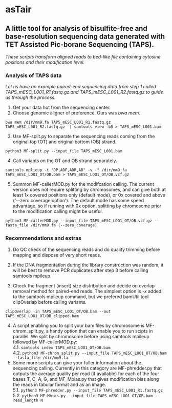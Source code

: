 # asTair

## A little tool for analysis of bisulfite-free and base-resolution sequencing data generated with TET Assisted Pic-borane Sequencing (TAPS).
_These scripts transform aligned reads to bed-like file containing cytosine positions and their modification level._

### Analysis of TAPS data 
_Let us have an example paired-end sequencing data from step 1 called TAPS_mESC_L001_R1.fastq.gz and TAPS_mESC_L001_R2.fastq.gz to guide us through the process._  

1. Get your data hot from the sequencing center.  
2. Choose genomic aligner of preference. Ours was *bwa mem*.  
  ```
  bwa mem /dir/mm9.fa TAPS_mESC_L001_R1.fastq.gz TAPS_mESC_L001_R2.fastq.gz  | samtools view -bS > TAPS_mESC_L001.bam
  ```
3. Use MF-split.py to separate the sequencing reads coming from the original top (OT) and original bottom (OB) strand.  
  ```
 python3 MF-split.py --input_file TAPS_mESC_L001.bam
  ```
4. Call variants on the OT and OB strand separately.  
  ```
  samtools mplieup -t "DP,ADF,ADR,AD" -v -f /dir/mm9.fa  TAPS_mESC_LOO1_OT/OB.bam > TAPS_mESC_LOO1_OT/OB.vcf.gz
  ```
5. Summon MF-callerMOD.py for the modifcation calling. The current version does not require splitting by chromosomes, and can give both at least 1x covered positions only (default mode), or 0x covered and above ('--zero coverage option'). The default mode has some speed advantage, so if running with 0x option, splitting by chromosome prior to the modification calling might be useful.  
  ```
  python3 MF-callerMOD.py --input_file TAPS_mESC_LOO1_OT/OB.vcf.gz --fasta_file /dir/mm9.fa (--zero_coverage)
  ```
  
### Recommendations and extras

1. Do QC check of the sequencing reads and do quality trimming before mapping and dispose of very short reads. 

2. If the DNA fragmentation during the library construction was random, it will be best to remove PCR duplicates after step 3 before calling samtools mpileup.

3. Check the fragment (insert) size distribution and decide on overlap removal method for paired-end reads. The simplest option is *-x* added to the samtools mpileup command, but we prefered bamUtil tool clipOverlap before calling variants.  
  ```
  clipOverlap -in TAPS_mESC_LOO1_OT/OB.bam --out TAPS_mESC_LOO1_OT/OB_clipped.bam
  ```
4. A script enabling you to split your bam files by chromosome is MF-chrom_split.py, a handy option that can enable you to run scipts in parallel. We split by chromosome before using samtools mpileup followed by MF-callerMOD.py:  
  4.1.  ```
        samtools index TAPS_mESC_LOO1_OT/OB.bam
        ```  
  4.2. ```
      python3 MF-chrom_split.py --input_file TAPS_mESC_LOO1_OT/OB.bam --fasta_file /dir/mm9.fa
       ```
5. Some more scripts can give your fuller information about the sequencing calling. Currently in this category are MF-phredder.py that outputs the average quality per read (if available) for each of the four bases T, C, A, G, and MF_Mbias.py that gives modification bias along the reads in tabular format and as an image.  
  5.1.  ```
        python3 MF-phredder.py --input_file TAPS_mESC_L001_R1.fastq.gz
        ```  
  5.2. ```
      python3 MF-Mbias.py --input_file TAPS_mESC_LOO1_OT/OB.bam --read_length N 
       ```


